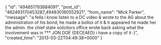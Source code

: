  {
   "id": "494851793884091",
   "post_id": "462493170453287_494830160552921",
   "from_name": "Mick Parker",
   "message": "a fella i know listen to a DC video & wrote to the AG about the administration of his bond, he made a bollox of it & it appeared he  made her the admin. the chief state solicitors office wrote back asking what the involvement was in *** JON DOE (DECEAED) i have a copy of it :)",
   "created_time": "2013-03-22T04:49:38+0000"
 }
